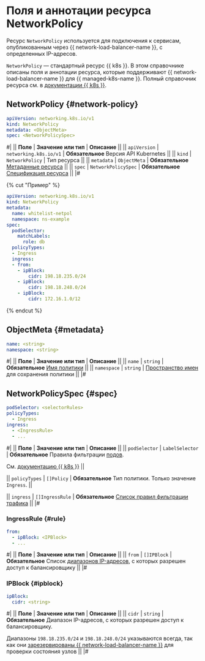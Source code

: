 # Поля и аннотации ресурса NetworkPolicy

Ресурс `NetworkPolicy` используется для подключения к сервисам, опубликованным через {{ network-load-balancer-name }}, с определенных IP-адресов.

`NetworkPolicy` — стандартный ресурс {{ k8s }}. В этом справочнике описаны поля и аннотации ресурса, которые поддерживают {{ network-load-balancer-name }} для {{ managed-k8s-name }}. Полный справочник ресурса см. в [документации {{ k8s }}](https://kubernetes.io/docs/reference/kubernetes-api/policy-resources/network-policy-v1/).

## NetworkPolicy {#network-policy}

```yaml
apiVersion: networking.k8s.io/v1
kind: NetworkPolicy
metadata: <ObjectMeta>
spec: <NetworkPolicySpec>
```

#|
|| **Поле**     | **Значение или тип**   | **Описание**                   ||
|| `apiVersion` | `networking.k8s.io/v1` | **Обязательное**
                                           Версия API Kubernetes          ||
|| `kind`       | `NetworkPolicy`        | Тип ресурса                    ||
|| `metadata`   | `ObjectMeta`           | **Обязательное**
                                          [Метаданные ресурса](#metadata) ||
|| `spec`       | `NetworkPolicySpec`    | **Обязательное**
                                          [Спецификация ресурса](#spec)   ||
|#

{% cut "Пример" %}

```yaml
apiVersion: networking.k8s.io/v1
kind: NetworkPolicy
metadata:
  name: whitelist-netpol
  namespace: ns-example
spec:
  podSelector:
    matchLabels:
      role: db
  policyTypes:
  - Ingress
  ingress:
  - from:
    - ipBlock:
        cidr: 198.18.235.0/24
    - ipBlock:
        cidr: 198.18.248.0/24
    - ipBlock:
        cidr: 172.16.1.0/12
```

{% endcut %}

## ObjectMeta {#metadata}

```yaml
name: <string>
namespace: <string>
```

#|
|| **Поле**      | **Значение или тип** | **Описание** ||
|| `name`        | `string`             | **Обязательное**
[Имя политики](https://kubernetes.io/docs/concepts/overview/working-with-objects/names/#names) ||
|| `namespace` | `string`  | [Пространство имен](../../managed-kubernetes/concepts/index.md#namespace) для сохранения политики ||
|#

## NetworkPolicySpec {#spec}

```yaml
podSelector: <selectorRules>
policyTypes:
  - Ingress
ingress:
  - <IngressRule>
  - ...
```

#|
|| **Поле** | **Значение или тип** | **Описание** ||
|| `podSelector`   | `LabelSelector` | **Обязательное**
Правила фильтрации [подов](../../managed-kubernetes/concepts/index.md#pod).

См. [документацию {{ k8s }}](https://kubernetes.io/docs/reference/kubernetes-api/common-definitions/label-selector/#LabelSelector)
||

|| `policyTypes`    | `[]Policy`      | **Обязательное**
Тип политики. Только значение `Ingress`.
||

|| `ingress` | `[]IngressRule` | **Обязательное**
[Список правил фильтрации трафика](#rule)
||
|#

### IngressRule {#rule}

```yaml
from:
  - ipBlock: <IPBlock>
  - ...
```

#|
|| **Поле** | **Значение или тип** | **Описание** ||
|| `from`   | `[]IPBlock`          | **Обязательное**
Список [диапазонов IP-адресов](#ipblock), с которых разрешен доступ к балансировщику
||
|#

### IPBlock {#ipblock}

```yaml
ipBlock:
  cidr: <string>
```

#|
|| **Поле** | **Значение или тип** | **Описание** ||
|| `cidr`      | `string`       | **Обязательное**
Диапазон IP-адресов, с которых разрешен доступ к балансировщику.

Диапазоны `198.18.235.0/24` и `198.18.248.0/24` указываются всегда, так как они [зарезервированы {{ network-load-balancer-name }}](../concepts/health-check.md#target-statuses) для проверки состояния узлов
||
|#
